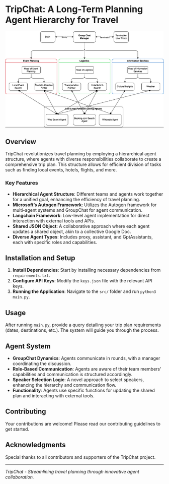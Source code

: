# TripChat: A Long-Term Planning Agent Hierarchy for Travel

![Agent Hierarchy Image](./public/chat_hierarchy.png)

## Overview

TripChat revolutionizes travel planning by employing a hierarchical agent structure, where agents with diverse responsibilities collaborate to create a comprehensive trip plan. This structure allows for efficient division of tasks such as finding local events, hotels, flights, and more.

### Key Features

- **Hierarchical Agent Structure**: Different teams and agents work together for a unified goal, enhancing the efficiency of travel planning.
- **Microsoft’s Autogen Framework**: Utilizes the Autogen framework for multi-agent systems and GroupChat for agent communication.
- **Langchain Framework**: Low-level agent implementation for direct interaction with external tools and APIs.
- **Shared JSON Object**: A collaborative approach where each agent updates a shared object, akin to a collective Google Doc.
- **Diverse Agent Types**: Includes proxy, assistant, and GptAssistants, each with specific roles and capabilities.

## Installation and Setup

1. **Install Dependencies**: Start by installing necessary dependencies from `requirements.txt`.
2. **Configure API Keys**: Modify the `keys.json` file with the relevant API keys.
3. **Running the Application**: Navigate to the `src/` folder and run `python3 main.py`.

## Usage

After running `main.py`, provide a query detailing your trip plan requirements (dates, destinations, etc.). The system will guide you through the process.

## Agent System

- **GroupChat Dynamics**: Agents communicate in rounds, with a manager coordinating the discussion.
- **Role-Based Communication**: Agents are aware of their team members' capabilities and communication is structured accordingly.
- **Speaker Selection Logic**: A novel approach to select speakers, enhancing the hierarchy and communication flow.
- **Functionality**: Agents use specific functions for updating the shared plan and interacting with external tools.

## Contributing

Your contributions are welcome! Please read our contributing guidelines to get started.

## Acknowledgments

Special thanks to all contributors and supporters of the TripChat project.

---

_TripChat - Streamlining travel planning through innovative agent collaboration._
